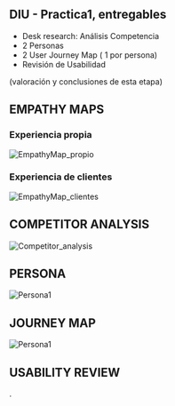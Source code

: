 ## DIU - Practica1, entregables




- Desk research: Análisis Competencia 
- 2 Personas 
- 2 User Journey Map  ( 1 por persona)
- Revisión de Usabilidad 


(valoración y conclusiones de esta etapa)

## EMPATHY MAPS

### Experiencia propia

![EmpathyMap_propio](EmpathyMap_propio.png)

### Experiencia de clientes

![EmpathyMap_clientes](EmpathyCustomerMap.png)

## COMPETITOR ANALYSIS

![Competitor_analysis](CompetitorAnalysis.png)

## PERSONA

![Persona1](Persona#1.png)

## JOURNEY MAP

![Persona1](Persona#1_2.png)

## USABILITY REVIEW

.